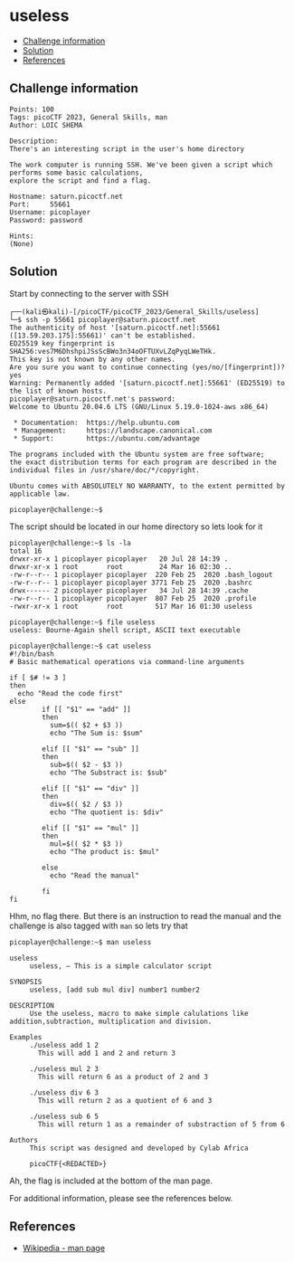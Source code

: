 # useless

- [Challenge information](#challenge-information)
- [Solution](#solution)
- [References](#references)

## Challenge information
```
Points: 100
Tags: picoCTF 2023, General Skills, man
Author: LOIC SHEMA

Description:
There's an interesting script in the user's home directory

The work computer is running SSH. We've been given a script which performs some basic calculations, 
explore the script and find a flag.
 
Hostname: saturn.picoctf.net
Port:     55661
Username: picoplayer
Password: password
 
Hints:
(None)
```

## Solution

Start by connecting to the server with SSH
```
┌──(kali㉿kali)-[/picoCTF/picoCTF_2023/General_Skills/useless]
└─$ ssh -p 55661 picoplayer@saturn.picoctf.net
The authenticity of host '[saturn.picoctf.net]:55661 ([13.59.203.175]:55661)' can't be established.
ED25519 key fingerprint is SHA256:ves7M6DhshpiJSsScBWo3n34oOFTUXvLZqPyqLWeTHk.
This key is not known by any other names.
Are you sure you want to continue connecting (yes/no/[fingerprint])? yes
Warning: Permanently added '[saturn.picoctf.net]:55661' (ED25519) to the list of known hosts.
picoplayer@saturn.picoctf.net's password: 
Welcome to Ubuntu 20.04.6 LTS (GNU/Linux 5.19.0-1024-aws x86_64)

 * Documentation:  https://help.ubuntu.com
 * Management:     https://landscape.canonical.com
 * Support:        https://ubuntu.com/advantage

The programs included with the Ubuntu system are free software;
the exact distribution terms for each program are described in the
individual files in /usr/share/doc/*/copyright.

Ubuntu comes with ABSOLUTELY NO WARRANTY, to the extent permitted by
applicable law.

picoplayer@challenge:~$ 
```

The script should be located in our home directory so lets look for it
```
picoplayer@challenge:~$ ls -la
total 16
drwxr-xr-x 1 picoplayer picoplayer   20 Jul 28 14:39 .
drwxr-xr-x 1 root       root         24 Mar 16 02:30 ..
-rw-r--r-- 1 picoplayer picoplayer  220 Feb 25  2020 .bash_logout
-rw-r--r-- 1 picoplayer picoplayer 3771 Feb 25  2020 .bashrc
drwx------ 2 picoplayer picoplayer   34 Jul 28 14:39 .cache
-rw-r--r-- 1 picoplayer picoplayer  807 Feb 25  2020 .profile
-rwxr-xr-x 1 root       root        517 Mar 16 01:30 useless

picoplayer@challenge:~$ file useless
useless: Bourne-Again shell script, ASCII text executable

picoplayer@challenge:~$ cat useless
#!/bin/bash
# Basic mathematical operations via command-line arguments

if [ $# != 3 ]
then
  echo "Read the code first"
else
        if [[ "$1" == "add" ]]
        then 
          sum=$(( $2 + $3 ))
          echo "The Sum is: $sum"  

        elif [[ "$1" == "sub" ]]
        then 
          sub=$(( $2 - $3 ))
          echo "The Substract is: $sub" 

        elif [[ "$1" == "div" ]]
        then 
          div=$(( $2 / $3 ))
          echo "The quotient is: $div" 

        elif [[ "$1" == "mul" ]]
        then
          mul=$(( $2 * $3 ))
          echo "The product is: $mul" 

        else
          echo "Read the manual"
         
        fi
fi
```

Hhm, no flag there. But there is an instruction to read the manual and the challenge is also tagged with `man` so lets try that
```
picoplayer@challenge:~$ man useless

useless
     useless, — This is a simple calculator script

SYNOPSIS
     useless, [add sub mul div] number1 number2

DESCRIPTION
     Use the useless, macro to make simple calulations like addition,subtraction, multiplication and division.

Examples
     ./useless add 1 2
       This will add 1 and 2 and return 3

     ./useless mul 2 3
       This will return 6 as a product of 2 and 3

     ./useless div 6 3
       This will return 2 as a quotient of 6 and 3

     ./useless sub 6 5
       This will return 1 as a remainder of substraction of 5 from 6

Authors
     This script was designed and developed by Cylab Africa

     picoCTF{<REDACTED>}

```

Ah, the flag is included at the bottom of the man page.

For additional information, please see the references below.

## References

- [Wikipedia - man page](https://en.wikipedia.org/wiki/Man_page)
